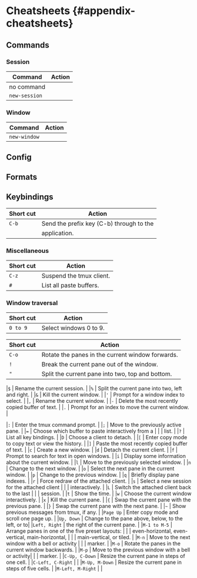 # Cheatsheets {#appendix-cheatsheets}

## Commands

### Session

| Command       | Action                                                 |
|---------------|--------------------------------------------------------|
| no command    |                                                        |
| `new-session` |                                                        |

### Window

| Command       | Action                                                 |
|---------------|--------------------------------------------------------|
| `new-window`  |                                                        |

## Config

## Formats

## Keybindings

|Short cut         | Action
|------------------|----------------------------------------------------|
|`C-b`             | Send the prefix key (C-b) through to the           |
|                  | application.                                       |

### Miscellaneous

|Short cut         | Action
|------------------|----------------------------------------------------|
|`C-z`             | Suspend the tmux client.                           |
|`#`               | List all paste buffers.                            |


### Window traversal

|Short cut         | Action
|------------------|----------------------------------------------------|
|`0 to 9`          | Select windows 0 to 9.                             |

|Short cut         | Action
|------------------|----------------------------------------------------|
|`C-o`             | Rotate the panes in the current window forwards.   |
|`!`               | Break the current pane out of the window.          |
|`"`               | Split the current pane into two, top and bottom.   |

|`$`               | Rename the current session.                        |
|`%`               | Split the current pane into two, left and right.   |
|`&`               | Kill the current window.                           |
|`'`               | Prompt for a window index to select.               |
|`,`               | Rename the current window.                         |
|`-`               | Delete the most recently copied buffer of text.    |
|`.`               | Prompt for an index to move the current window.    |

|`:`               | Enter the tmux command prompt.                     |
|`;`               | Move to the previously active pane.                |
|`=`               | Choose which buffer to paste interactively from a  |
|                  | list.                                              |
|`?`               | List all key bindings.                             |
|`D`               | Choose a client to detach.                         |
|`[`               | Enter copy mode to copy text or view the history.  |
|`]`               | Paste the most recently copied buffer of text.     |
|`c`               | Create a new window.                               |
|`d`               | Detach the current client.                         |
|`f`               | Prompt to search for text in open windows.         |
|`i`               | Display some information about the current window. |
|`l`               | Move to the previously selected window.            |
|`n`               | Change to the next window.                         |
|`o`               | Select the next pane in the current window.        |
|`p`               | Change to the previous window.                     |
|`q`               | Briefly display pane indexes.                      |
|`r`               | Force redraw of the attached client.               |
|`s`               | Select a new session for the attached client       |
|                  | interactively.                                     |
|`L`               | Switch the attached client back to the last        |
|                  | session.                                           |
|`t`               | Show the time.                                     |
|`w`               | Choose the current window interactively.           |
|`x`               | Kill the current pane.                             |
|`{`               | Swap the current pane with the previous pane.      |
|`}`               | Swap the current pane with the next pane.          |
|`~`               | Show previous messages from tmux, if any.          |
|`Page Up`         | Enter copy mode and scroll one page up.            |
|`Up, Down`        | Change to the pane above, below, to the left, or to|
|`Left, Right`     | the right of the current pane.                     |
|`M-1 to M-5`      | Arrange panes in one of the five preset layouts:   |
|                  | even-horizontal, even-vertical, main-horizontal,   |
|                  | main-vertical, or tiled.                           |
|`M-n`             | Move to the next window with a bell or activity    |
|                  | marker.                                            |
|`M-o`             | Rotate the panes in the current window backwards.  |
|`M-p`             | Move to the previous window with a bell or activity|
|                  | marker.                                            |
|`C-Up, C-Down`    | Resize the current pane in steps of one cell.      |
|`C-Left, C-Right` |                                                    |
|`M-Up, M-Down`    | Resize the current pane in steps of five cells.    |
|`M-Left, M-Right` |                                                    |
